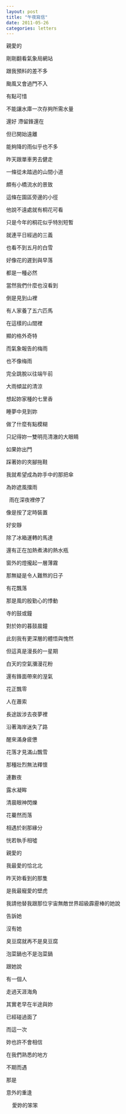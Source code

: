 ```yaml
---
layout: post
title: "午夜寫信"
date: 2011-05-26
categories: letters
---
```


親愛的
 

剛剛翻看氣象局網站


跟我預料的差不多


颱風又會過門不入


有點可惜


不能讓水庫一次存夠所需水量


還好 滯留鋒還在


但已開始遠離


能夠降的雨似乎也不多


昨天跟單車男去健走


一條從未踏過的山間小道


頗有小橋流水的景致


這條在園區旁邊的小徑


他說不遠處就有桐花可看


只是今年的桐花似乎特別短暫


就連平日經過的三義


也看不到五月的白雪


好像花的遲到與早落


都是一種必然


當然我們什麼也沒看到


倒是見到山裡


有人家養了五六匹馬


在這樣的山間裡


顯的格外奇特


而氣象報告的梅雨


也不像梅雨


完全跳脫以往端午前


大雨傾盆的清涼


想起妳家種的七里香


睡夢中見到妳


做了什麼有點模糊


只記得妳一雙明亮清澈的大眼睛


如果妳出門


踩著妳的夾腳拖鞋


我就希望成為妳手中的那把傘


為妳遮風擋雨


 
雨在深夜裡停了


像是按了定時裝置


好安靜


除了冰箱運轉的馬達


還有正在加熱煮沸的熱水瓶


窗外的燈攏起一層薄霧


那無疑是令人難熬的日子


有花飄落


那是風的殷勤心的悸動


寺的鼓或鐘


對於妳的暮鼓晨鐘


此刻我有更深層的體悟與愧然


但這真是漫長的一星期


白天的空氣瀰漫花粉


還有鋒面帶來的溼氣


花正飄零


人在蕭索


長途跋涉去夜夢裡


沿著海岸迷失了路


醒來滿身疲憊


花落才見滿山飄雪


那種壯烈無法釋懷


連數夜


露水凝眸


清晨眼神閃爍


花驀然而落


相遇於剎那緣分


恍若執手相噓


親愛的


我最愛的恰北北


昨天妳看到的那隻


是我最寵愛的壁虎


我請他替我跟那位宇宙無敵世界超級霹靂棒的她說


告訴她


沒有她


臭豆腐就再不是臭豆腐


泡菜鍋也不是泡菜鍋


跟她說


有一個人


走過天涯海角


其實老早在半途與妳


已經碰過面了


而這一次


妳也許不會相信


在我們熟悉的地方


不期而遇


那是


意外的重逢


 
 
愛妳的笨笨
